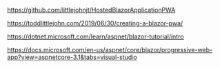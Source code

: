 https://github.com/littlejohnjt/HostedBlazorApplicationPWA

https://toddlittlejohn.com/2019/06/30/creating-a-blazor-pwa/

https://dotnet.microsoft.com/learn/aspnet/blazor-tutorial/intro

https://docs.microsoft.com/en-us/aspnet/core/blazor/progressive-web-app?view=aspnetcore-3.1&tabs=visual-studio
